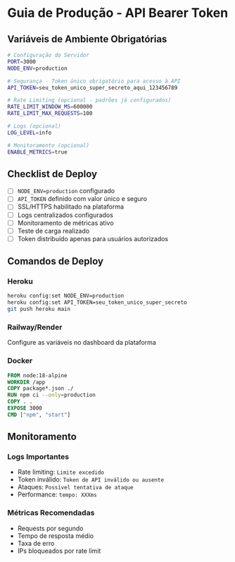 # Guia de Produção - API Bearer Token

## Variáveis de Ambiente Obrigatórias

```bash
# Configuração do Servidor
PORT=3000
NODE_ENV=production

# Segurança - Token único obrigatório para acesso à API
API_TOKEN=seu_token_unico_super_secreto_aqui_123456789

# Rate Limiting (opcional - padrões já configurados)
RATE_LIMIT_WINDOW_MS=600000
RATE_LIMIT_MAX_REQUESTS=100

# Logs (opcional)
LOG_LEVEL=info

# Monitoramento (opcional)
ENABLE_METRICS=true
```

## Checklist de Deploy

- [ ] `NODE_ENV=production` configurado
- [ ] `API_TOKEN` definido com valor único e seguro
- [ ] SSL/HTTPS habilitado na plataforma
- [ ] Logs centralizados configurados
- [ ] Monitoramento de métricas ativo
- [ ] Teste de carga realizado
- [ ] Token distribuído apenas para usuários autorizados

## Comandos de Deploy

### Heroku
```bash
heroku config:set NODE_ENV=production
heroku config:set API_TOKEN=seu_token_unico_super_secreto
git push heroku main
```

### Railway/Render
Configure as variáveis no dashboard da plataforma

### Docker
```dockerfile
FROM node:18-alpine
WORKDIR /app
COPY package*.json ./
RUN npm ci --only=production
COPY . .
EXPOSE 3000
CMD ["npm", "start"]
```

## Monitoramento

### Logs Importantes
- Rate limiting: `Limite excedido`
- Token inválido: `Token de API inválido ou ausente`
- Ataques: `Possível tentativa de ataque`
- Performance: `tempo: XXXms`

### Métricas Recomendadas
- Requests por segundo
- Tempo de resposta médio
- Taxa de erro
- IPs bloqueados por rate limit 